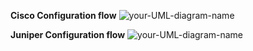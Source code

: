 **Cisco Configuration flow**
![your-UML-diagram-name](http://www.plantuml.com/plantuml/proxy?cache=no&src=https://raw.githubusercontent.com/maciej-czajkowski/generic-network-configuration/project/docs/flowCisco.iuml)

**Juniper Configuration flow**
![your-UML-diagram-name](http://www.plantuml.com/plantuml/proxy?cache=no&src=https://raw.githubusercontent.com/maciej-czajkowski/generic-network-configuration/project/docs/flowJuniper.iuml)
